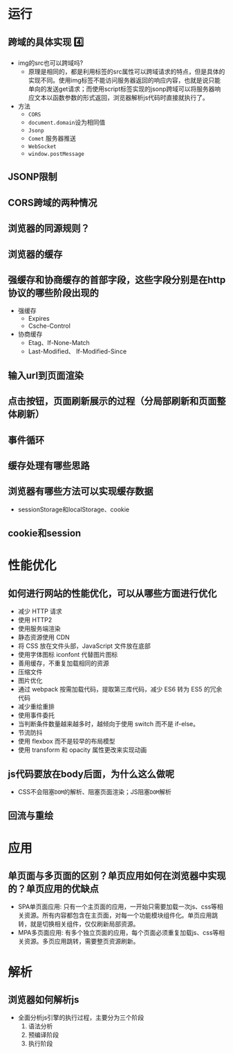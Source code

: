 # 运行
## 跨域的具体实现 :four:
   - img的src也可以跨域吗?
     - 原理是相同的，都是利用标签的src属性可以跨域请求的特点，但是具体的实现不同。使用img标签不能访问服务器返回的响应内容，也就是说只能单向的发送get请求；而使用script标签实现的jsonp跨域可以将服务器响应文本以函数参数的形式返回，浏览器解析js代码时直接就执行了。
   - 方法
     - `CORS`
     - `document.domain`设为相同值
     - `Jsonp`
     - `Comet` 服务器推送
     - `WebSocket`
     - `window.postMessage`
## JSONP限制
## CORS跨域的两种情况
## 浏览器的同源规则？
## 浏览器的缓存
## 强缓存和协商缓存的首部字段，这些字段分别是在http协议的哪些阶段出现的
- 强缓存
  - Expires
  - Csche-Control
- 协商缓存
  - Etag、If-None-Match
  - Last-Modified、 If-Modified-Since
## 输入url到页面渲染
## 点击按钮，页面刷新展示的过程（分局部刷新和页面整体刷新）
## 事件循环
## 缓存处理有哪些思路
## 浏览器有哪些方法可以实现缓存数据
- sessionStorage和localStorage、cookie
## cookie和session

# 性能优化
## 如何进行网站的性能优化，可以从哪些方面进行优化
- 减少 HTTP 请求
- 使用 HTTP2
- 使用服务端渲染
- 静态资源使用 CDN
- 将 CSS 放在文件头部，JavaScript 文件放在底部
- 使用字体图标 iconfont 代替图片图标
- 善用缓存，不重复加载相同的资源
- 压缩文件
- 图片优化
- 通过 webpack 按需加载代码，提取第三库代码，减少 ES6 转为 ES5 的冗余代码
- 减少重绘重排
- 使用事件委托
- 当判断条件数量越来越多时，越倾向于使用 switch 而不是 if-else。
- 节流防抖
- 使用 flexbox 而不是较早的布局模型
- 使用 transform 和 opacity 属性更改来实现动画
## js代码要放在body后面，为什么这么做呢
- CSS不会阻塞`DOM`的解析、阻塞页面渲染；JS阻塞`DOM`解析
## 回流与重绘


# 应用
## 单页面与多页面的区别？单页应用如何在浏览器中实现的？单页应用的优缺点
- SPA单页面应用: 只有一个主页面的应用，一开始只需要加载一次js、css等相关资源。所有内容都包含在主页面，对每一个功能模块组件化。单页应用跳转，就是切换相关组件，仅仅刷新局部资源。
- MPA多页面应用: 有多个独立页面的应用，每个页面必须重复加载js、css等相关资源。多页应用跳转，需要整页资源刷新。

# 解析
## 浏览器如何解析js
- 全面分析js引擎的执行过程，主要分为三个阶段
  1. 语法分析
  2. 预编译阶段
  3. 执行阶段
